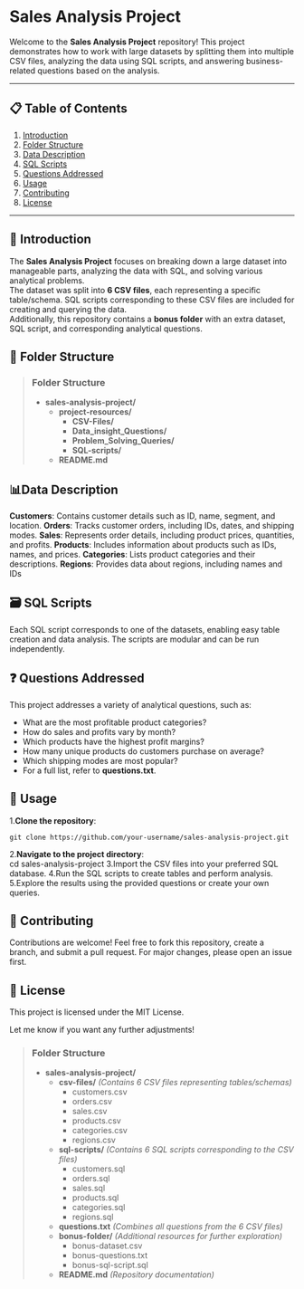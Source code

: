# Sales Analysis Project

Welcome to the **Sales Analysis Project** repository! This project demonstrates how to work with large datasets by splitting them into multiple CSV files, analyzing the data using SQL scripts, and answering business-related questions based on the analysis.

---

## 📋 Table of Contents

1. [Introduction](#Introduction)  
2. [Folder Structure](#Folder-Structure)  
3. [Data Description](#Data-Description)  
4. [SQL Scripts](#Sql-Scripts)  
5. [Questions Addressed](#Questions-Addressed)  
6. [Usage](#Usage)  
7. [Contributing](#Contributing)  
8. [License](#License)

---

## 📖 Introduction

The **Sales Analysis Project** focuses on breaking down a large dataset into manageable parts, analyzing the data with SQL, and solving various analytical problems.  
The dataset was split into **6 CSV files**, each representing a specific table/schema. SQL scripts corresponding to these CSV files are included for creating and querying the data.  
Additionally, this repository contains a **bonus folder** with an extra dataset, SQL script, and corresponding analytical questions.

## 📂 Folder Structure

> ### Folder Structure
> - **sales-analysis-project/**
>   - **project-resources/**
>     - **CSV-Files/**
>     - **Data_insight_Questions/**
>     - **Problem_Solving_Queries/**
>     - **SQL-scripts/** 
>   - **README.md**

## 📊Data Description

**Customers**: Contains customer details such as ID, name, segment, and location.
**Orders**: Tracks customer orders, including IDs, dates, and shipping modes.
**Sales**: Represents order details, including product prices, quantities, and profits.
**Products**: Includes information about products such as IDs, names, and prices.
**Categories**: Lists product categories and their descriptions.
**Regions**: Provides data about regions, including names and IDs

## 🗃️ SQL Scripts

Each SQL script corresponds to one of the datasets, enabling easy table creation and data analysis. The scripts are modular and can be run independently.

## ❓ Questions Addressed

This project addresses a variety of analytical questions, such as:

* What are the most profitable product categories?
* How do sales and profits vary by month?
* Which products have the highest profit margins?
* How many unique products do customers purchase on average?
* Which shipping modes are most popular?
* For a full list, refer to **questions.txt**.

## 🚀 Usage

1.**Clone the repository**:

```git clone https://github.com/your-username/sales-analysis-project.git```


2.**Navigate to the project directory**:  
cd sales-analysis-project
3.Import the CSV files into your preferred SQL database.
4.Run the SQL scripts to create tables and perform analysis.
5.Explore the results using the provided questions or create your own queries.

## 🤝 Contributing

Contributions are welcome! Feel free to fork this repository, create a branch, and submit a pull request. For major changes, please open an issue first.

## 📜 License

This project is licensed under the MIT License.

Let me know if you want any further adjustments!

> ### Folder Structure
> - **sales-analysis-project/**
>   - **csv-files/** *(Contains 6 CSV files representing tables/schemas)*
>     - customers.csv
>     - orders.csv
>     - sales.csv
>     - products.csv
>     - categories.csv
>     - regions.csv
>   - **sql-scripts/** *(Contains 6 SQL scripts corresponding to the CSV files)*
>     - customers.sql
>     - orders.sql
>     - sales.sql
>     - products.sql
>     - categories.sql
>     - regions.sql
>   - **questions.txt** *(Combines all questions from the 6 CSV files)*
>   - **bonus-folder/** *(Additional resources for further exploration)*
>     - bonus-dataset.csv
>     - bonus-questions.txt
>     - bonus-sql-script.sql
>   - **README.md** *(Repository documentation)*
